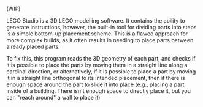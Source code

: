 (WIP)

LEGO Studio is a 3D LEGO modelling software. It contains the ability to generate instructions, however, the built-in tool for dividing parts into steps is a simple bottom-up placement scheme. This is a flawed approach for more complex builds, as it often results in needing to place parts between already placed parts.

To fix this, this program reads the 3D geometry of each part, and checks if it is possible to place the parts by moving them in a straight line along a cardinal direction, or alternatively, if it is possible to place a part by moving it in a straight line orthogonal to its intended placement, then if there is enough space around the part to slide it into place (e.g., placing a part inside of a building. There isn't enough space to directly place it, but you can "reach around" a wall to place it)
